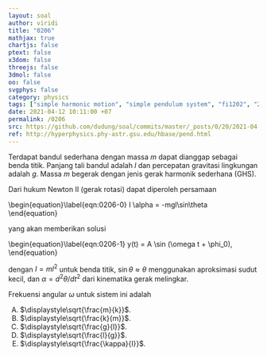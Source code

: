 ```yaml
---
layout: soal
author: viridi
title: "0206"
mathjax: true
chartjs: false
ptext: false
x3dom: false
threejs: false
3dmol: false
oo: false
svgphys: false
category: physics
tags: ["simple harmonic motion", "simple pendulum system", "fi1202", "2020-2"]
date: 2021-04-12 10:11:00 +07
permalink: /0206
src: https://github.com/dudung/soal/commits/master/_posts/0/20/2021-04-12-simple-harmonic-motion-6.md
ref: http://hyperphysics.phy-astr.gsu.edu/hbase/pend.html
---
```

Terdapat bandul sederhana dengan massa $m$ dapat dianggap sebagai benda titik. Panjang tali bandul adalah $l$ dan percepatan gravitasi lingkungan adalah $g$. Massa $m$ begerak dengan jenis gerak harmonik sederhana (GHS).

Dari hukum Newton II (gerak rotasi) dapat diperoleh persamaan

\begin{equation}\label{eqn:0206-0}
I \alpha = -mgl\sin\theta
\end{equation}

yang akan memberikan solusi

\begin{equation}\label{eqn:0206-1}
y(t) = A \sin (\omega t + \phi_0),
\end{equation}

dengan $I = ml^2$ untuk benda titik, $\sin\theta \approx \theta$ menggunakan aproksimasi sudut kecil, dan $\alpha = d^2\theta/dt^2$ dari kinematika gerak melingkar.

Frekuensi angular $\omega$ untuk sistem ini adalah

<ol type="A">
<li>$\displaystyle\sqrt{\frac{m}{k}}$.
<li>$\displaystyle\sqrt{\frac{k}{m}}$.
<li>$\displaystyle\sqrt{\frac{g}{l}}$.
<li>$\displaystyle\sqrt{\frac{l}{g}}$.
<li>$\displaystyle\sqrt{\frac{\kappa}{I}}$.
